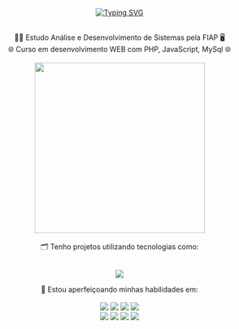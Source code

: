 <p align="center">
  <a href="https://git.io/typing-svg">
    <img src="https://readme-typing-svg.demolab.com?font=Fira+Code&weight=600&size=25&pause=1000&color=ffffff&random=false&width=435&height=40&lines=Ol%C3%A1%2C+eu+sou+Jason+Figueiredo!+%E2%98%95%F0%9F%92%BB%F0%9F%8C%9F" alt="Typing SVG">
  </a>
</p>

</br>

<div align="center">
    👨‍💻 Estudo Análise e Desenvolvimento de Sistemas pela FIAP 🖥️
</br>
    🌐 Curso em desenvolvimento WEB com PHP, JavaScript, MySql 🌐
</div>

</br>

<div align="center" style="display:flex; flex-wrap: wrap; justify-content: center;">
  <a href="https://github.com/JasonFigueiredo">
    <img src="https://github-readme-stats.vercel.app/api/top-langs/?username=JasonFigueiredo&layout=compact&langs_count=8&theme=radical" width="335"/>
  </a>
</div>
</br>

<div align="center">
🗂️ Tenho projetos utilizando tecnologias como:
</div>

<div style="display: inline_block" align="center"><br>
    <p align="center">
      <a href="https://skillicons.dev">
        <img src="https://skillicons.dev/icons?i=html,css,js,jquery,php,mysql,bootstrap,figma" />
      </a>
    </p>
</div>

<div align="center">
🚀 Estou aperfeiçoando minhas habilidades em:
</div>

</br>

<div align="center">
 <img src="https://img.shields.io/badge/MySQL-005C84?style=for-the-badge&logo=mysql&logoColor=white" />
 <img src="https://img.shields.io/badge/Figma-F24E1E?style=for-the-badge&logo=figma&logoColor=white" />
 <img src="https://img.shields.io/badge/github%20copilot-000000?style=for-the-badge&logo=githubcopilot&logoColor=white" />
 <img src="https://img.shields.io/badge/Postman-FF6C37?style=for-the-badge&logo=Postman&logoColor=white" /></br>
 <img src="https://img.shields.io/badge/Bootstrap-563D7C?style=for-the-badge&logo=bootstrap&logoColor=white" />
 <img src="https://img.shields.io/badge/JavaScript-323330?style=for-the-badge&logo=javascript&logoColor=F7DF1E" />
 <img src="https://img.shields.io/badge/GIT-E44C30?style=for-the-badge&logo=git&logoColor=white" />
 <img src="https://img.shields.io/badge/Miro-F7C922?style=for-the-badge&logo=Miro&logoColor=050036" />
</div>
